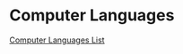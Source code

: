 # Computer Languages
[Computer Languages List](https://medium.com/web-development-zone/a-complete-list-of-computer-programming-languages-1d8bc5a891f)